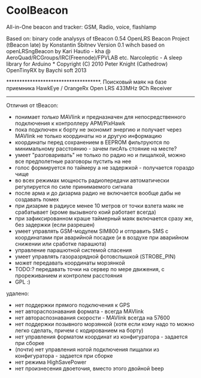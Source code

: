 # CoolBeacon
All-in-One beacon and tracker: GSM, Radio, voice, flashlamp

Based on:
   binary code analysys of tBeacon 0.54
   OpenLRS Beacon Project (tBeacon late)  by Konstantin Sbitnev Version 0.1
    wihch based on
   openLRSngBeacon by Kari Hautio - kha @ AeroQuad/RCGroups/IRC(Freenode)/FPVLAB etc.
   Narcoleptic - A sleep library for Arduino * Copyright (C) 2010 Peter Knight (Cathedrow)
   OpenTinyRX by Baychi soft 2013

  ************************************.
   Поисковый маяк на базе приемника HawkEye / OrangeRx Open LRS 433MHz 9Ch Receiver
  ************************************

Отличия от tBeacon:

* понимает *только* MAVlink и предназначен для непосредственного подключения к контроллеру APM/PixHawk
* пока подключен к борту не экономит энергию и получает через MAVlink не только координаты но и другую информацию
* координаты перед сохранением в EEPROM фильтруются по минимальному расстоянию - зачем писАть стояние на месте?
* умеет "разговаривать" не только по радио но и пищалкой, можно все предполетные разговоры пустить на нее
* голос формируется по таймеру а не задержкой - получается гораздо чище
* во всех режимах мощность радиопередачи автоматически регулируется по силе принимаемого сигнала
* после арма и до дизарма радио не включается вообще дабы не создавать помех
* при дизарме в радиусе менее 10 метров от точки взлета маяк не срабатывает (кроме вызывного коий работает всегда)
* при зафиксированном краше таймерный маяк включается сразу же, без задержки (если разрешен)
* умеет управлять GSM-модулем SIM800 и отправить SMS с координатами при аварийной посадке (и в воздухе при аварийном снижении или сработке парашюта)
* управление парашютной системой спасения
* умеет управлять газоразрядной фотовспышкой (STROBE_PIN)
* может передавать координаты морзянкой
* TODO:? передавать точки на сервер по мере движения, с прореживанием и контролем расстояния
* GPL :)

удалено:
* нет поддержки прямого подключения к GPS
* нет автораспознавания формата - всегда MAVlink
* нет автораспознавания скорости - MAVlink всегда на 57600
* нет поддержки позывного морзянкой (хотя если кому надо то можно легко сделать, причем с кодированием на борту)
* нет управления форматом координат из конфигуратора - задается при сборке
* (почти) нет управления ногой подключения пищалки из конфигуратора - задается при сборке
* нет режима HighSavePower
* нет произнесения двоеточия, вместо этого двойной beep

